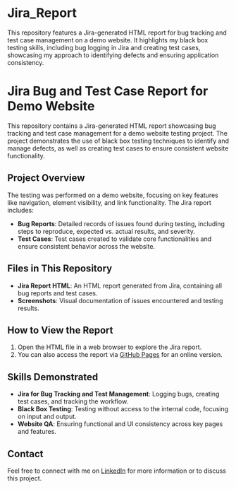 # Jira_Report
This repository features a Jira-generated HTML report for bug tracking and test case management on a demo website. It highlights my black box testing skills, including bug logging in Jira and creating test cases, showcasing my approach to identifying defects and ensuring application consistency.
# Jira Bug and Test Case Report for Demo Website

This repository contains a Jira-generated HTML report showcasing bug tracking and test case management for a demo website testing project. The project demonstrates the use of black box testing techniques to identify and manage defects, as well as creating test cases to ensure consistent website functionality.

## Project Overview

The testing was performed on a demo website, focusing on key features like navigation, element visibility, and link functionality. The Jira report includes:

- **Bug Reports**: Detailed records of issues found during testing, including steps to reproduce, expected vs. actual results, and severity.
- **Test Cases**: Test cases created to validate core functionalities and ensure consistent behavior across the website.

## Files in This Repository

- **Jira Report HTML**: An HTML report generated from Jira, containing all bug reports and test cases.
- **Screenshots**: Visual documentation of issues encountered and testing results.

## How to View the Report

1. Open the HTML file in a web browser to explore the Jira report.
2. You can also access the report via [GitHub Pages](< >) for an online version.

## Skills Demonstrated

- **Jira for Bug Tracking and Test Management**: Logging bugs, creating test cases, and tracking the workflow.
- **Black Box Testing**: Testing without access to the internal code, focusing on input and output.
- **Website QA**: Ensuring functional and UI consistency across key pages and features.

## Contact

Feel free to connect with me on [LinkedIn](<www.linkedin.com/in/mikael-amdemariam-tadesse>) for more information or to discuss this project.
